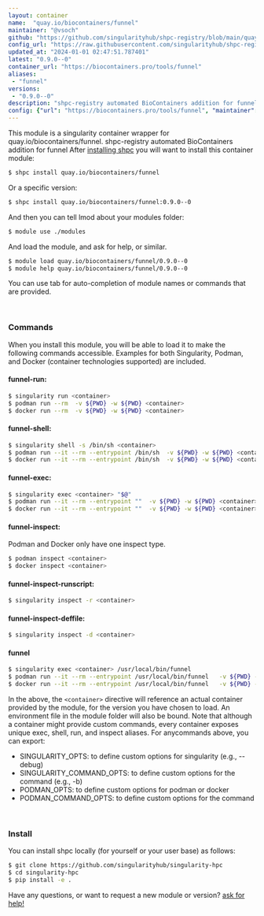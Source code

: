 ```yaml
---
layout: container
name:  "quay.io/biocontainers/funnel"
maintainer: "@vsoch"
github: "https://github.com/singularityhub/shpc-registry/blob/main/quay.io/biocontainers/funnel/container.yaml"
config_url: "https://raw.githubusercontent.com/singularityhub/shpc-registry/main/quay.io/biocontainers/funnel/container.yaml"
updated_at: "2024-01-01 02:47:51.787401"
latest: "0.9.0--0"
container_url: "https://biocontainers.pro/tools/funnel"
aliases:
 - "funnel"
versions:
 - "0.9.0--0"
description: "shpc-registry automated BioContainers addition for funnel"
config: {"url": "https://biocontainers.pro/tools/funnel", "maintainer": "@vsoch", "description": "shpc-registry automated BioContainers addition for funnel", "latest": {"0.9.0--0": "sha256:2223e578f813e945f3c488f0fb36c938e7c05fbfea763a185aabfeba2521e4c1"}, "tags": {"0.9.0--0": "sha256:2223e578f813e945f3c488f0fb36c938e7c05fbfea763a185aabfeba2521e4c1"}, "docker": "quay.io/biocontainers/funnel", "aliases": {"funnel": "/usr/local/bin/funnel"}}
---
```


This module is a singularity container wrapper for quay.io/biocontainers/funnel.
shpc-registry automated BioContainers addition for funnel
After [installing shpc](#install) you will want to install this container module:


```bash
$ shpc install quay.io/biocontainers/funnel
```

Or a specific version:

```bash
$ shpc install quay.io/biocontainers/funnel:0.9.0--0
```

And then you can tell lmod about your modules folder:

```bash
$ module use ./modules
```

And load the module, and ask for help, or similar.

```bash
$ module load quay.io/biocontainers/funnel/0.9.0--0
$ module help quay.io/biocontainers/funnel/0.9.0--0
```

You can use tab for auto-completion of module names or commands that are provided.

<br>

### Commands

When you install this module, you will be able to load it to make the following commands accessible.
Examples for both Singularity, Podman, and Docker (container technologies supported) are included.

#### funnel-run:

```bash
$ singularity run <container>
$ podman run --rm  -v ${PWD} -w ${PWD} <container>
$ docker run --rm  -v ${PWD} -w ${PWD} <container>
```

#### funnel-shell:

```bash
$ singularity shell -s /bin/sh <container>
$ podman run --it --rm --entrypoint /bin/sh  -v ${PWD} -w ${PWD} <container>
$ docker run --it --rm --entrypoint /bin/sh  -v ${PWD} -w ${PWD} <container>
```

#### funnel-exec:

```bash
$ singularity exec <container> "$@"
$ podman run --it --rm --entrypoint ""  -v ${PWD} -w ${PWD} <container> "$@"
$ docker run --it --rm --entrypoint ""  -v ${PWD} -w ${PWD} <container> "$@"
```

#### funnel-inspect:

Podman and Docker only have one inspect type.

```bash
$ podman inspect <container>
$ docker inspect <container>
```

#### funnel-inspect-runscript:

```bash
$ singularity inspect -r <container>
```

#### funnel-inspect-deffile:

```bash
$ singularity inspect -d <container>
```


#### funnel

```bash
$ singularity exec <container> /usr/local/bin/funnel
$ podman run --it --rm --entrypoint /usr/local/bin/funnel   -v ${PWD} -w ${PWD} <container> -c " $@"
$ docker run --it --rm --entrypoint /usr/local/bin/funnel   -v ${PWD} -w ${PWD} <container> -c " $@"
```



In the above, the `<container>` directive will reference an actual container provided
by the module, for the version you have chosen to load. An environment file in the
module folder will also be bound. Note that although a container
might provide custom commands, every container exposes unique exec, shell, run, and
inspect aliases. For anycommands above, you can export:

 - SINGULARITY_OPTS: to define custom options for singularity (e.g., --debug)
 - SINGULARITY_COMMAND_OPTS: to define custom options for the command (e.g., -b)
 - PODMAN_OPTS: to define custom options for podman or docker
 - PODMAN_COMMAND_OPTS: to define custom options for the command

<br>

### Install

You can install shpc locally (for yourself or your user base) as follows:

```bash
$ git clone https://github.com/singularityhub/singularity-hpc
$ cd singularity-hpc
$ pip install -e .
```

Have any questions, or want to request a new module or version? [ask for help!](https://github.com/singularityhub/singularity-hpc/issues)